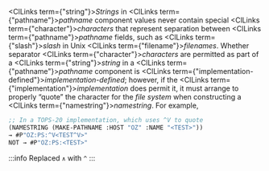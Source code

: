
<ClLinks  term={"string"}><i>Strings</i></ClLinks> in <ClLinks  term={"pathname"}><i>pathname</i></ClLinks> component values never contain special <ClLinks  term={"character"}><i>characters</i></ClLinks> that represent separation between <ClLinks  term={"pathname"}><i>pathname</i></ClLinks> fields, such as <ClLinks  term={"slash"}><i>slash</i></ClLinks> in Unix <ClLinks  term={"filename"}><i>filenames</i></ClLinks>. Whether separator <ClLinks  term={"character"}><i>characters</i></ClLinks> are permitted as part of a <ClLinks  term={"string"}><i>string</i></ClLinks> in a <ClLinks  term={"pathname"}><i>pathname</i></ClLinks> component is <ClLinks  term={"implementation-defined"}><i>implementation-defined</i></ClLinks>; however, if the <ClLinks  term={"implementation"}><i>implementation</i></ClLinks> does permit it, it must arrange to properly “quote” the character for the *file system* when constructing a <ClLinks  term={"namestring"}><i>namestring</i></ClLinks>. For example,

<!-- replaced ∧ with ^ -->

```lisp
;; In a TOPS-20 implementation, which uses ^V to quote
(NAMESTRING (MAKE-PATHNAME :HOST "OZ" :NAME "<TEST>"))
→ #P"OZ:PS:^V<TEST^V>"
NOT → #P"OZ:PS:<TEST>"
```

:::info
Replaced `∧` with `^`
:::

